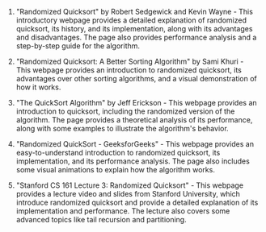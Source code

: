 

1. "Randomized Quicksort" by Robert Sedgewick and Kevin Wayne - This introductory webpage provides a detailed explanation of randomized quicksort, its history, and its implementation, along with its advantages and disadvantages. The page also provides performance analysis and a step-by-step guide for the algorithm.

2. "Randomized Quicksort: A Better Sorting Algorithm" by Sami Khuri - This webpage provides an introduction to randomized quicksort, its advantages over other sorting algorithms, and a visual demonstration of how it works.

3. "The QuickSort Algorithm" by Jeff Erickson - This webpage provides an introduction to quicksort, including the randomized version of the algorithm. The page provides a theoretical analysis of its performance, along with some examples to illustrate the algorithm's behavior.

4. "Randomized QuickSort - GeeksforGeeks" - This webpage provides an easy-to-understand introduction to randomized quicksort, its implementation, and its performance analysis. The page also includes some visual animations to explain how the algorithm works.

5. "Stanford CS 161 Lecture 3: Randomized Quicksort" - This webpage provides a lecture video and slides from Stanford University, which introduce randomized quicksort and provide a detailed explanation of its implementation and performance. The lecture also covers some advanced topics like tail recursion and partitioning.